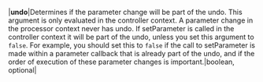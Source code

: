 |**undo**|Determines if the parameter change will be part of the undo. This argument is only evaluated in the controller context. A parameter change in the processor context never has undo. If setParameter is called in the controller context it will be part of the undo, unless you set this argument to ``false``. For example, you should set this to ``false`` if the call to setParameter is made within a parameter callback that is already part of the undo, and if the order of execution of these parameter changes is important.|boolean, optional|